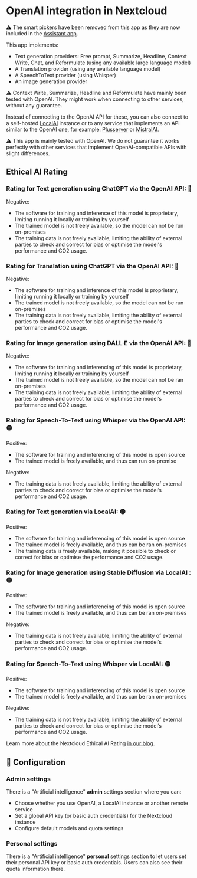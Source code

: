 # OpenAI integration in Nextcloud

:warning: The smart pickers have been removed from this app
as they are now included in the [Assistant app](https://apps.nextcloud.com/apps/assistant).

This app implements:

* Text generation providers: Free prompt, Summarize, Headline, Context Write, Chat, and Reformulate (using any available large language model)
* A Translation provider (using any available language model)
* A SpeechToText provider (using Whisper)
* An image generation provider

:warning: Context Write, Summarize, Headline and Reformulate have mainly been tested with OpenAI.
They might work when connecting to other services, without any guarantee.

Instead of connecting to the OpenAI API for these, you can also connect to a self-hosted [LocalAI](https://localai.io) instance
or to any service that implements an API similar to the OpenAI one, for example: [Plusserver](https://www.plusserver.com/en/ai-platform/) or [MistralAI](https://mistral.ai).

:warning: This app is mainly tested with OpenAI. We do not guarantee it works perfectly
with other services that implement OpenAI-compatible APIs with slight differences.

## Ethical AI Rating
### Rating for Text generation using ChatGPT via the OpenAI API: 🔴

Negative:
* The software for training and inference of this model is proprietary, limiting running it locally or training by yourself
* The trained model is not freely available, so the model can not be run on-premises
* The training data is not freely available, limiting the ability of external parties to check and correct for bias or optimise the model's performance and CO2 usage.


### Rating for Translation using ChatGPT via the OpenAI API: 🔴

Negative:
* The software for training and inference of this model is proprietary, limiting running it locally or training by yourself
* The trained model is not freely available, so the model can not be run on-premises
* The training data is not freely available, limiting the ability of external parties to check and correct for bias or optimise the model's performance and CO2 usage.

### Rating for Image generation using DALL·E via the OpenAI API: 🔴

Negative:
* The software for training and inferencing of this model is proprietary, limiting running it locally or training by yourself
* The trained model is not freely available, so the model can not be ran on-premises
* The training data is not freely available, limiting the ability of external parties to check and correct for bias or optimise the model’s performance and CO2 usage.


### Rating for Speech-To-Text using Whisper via the OpenAI API: 🟡

Positive:
* The software for training and inferencing of this model is open source
* The trained model is freely available, and thus can run on-premise

Negative:
* The training data is not freely available, limiting the ability of external parties to check and correct for bias or optimise the model’s performance and CO2 usage.

### Rating for Text generation via LocalAI: 🟢

Positive:
* The software for training and inferencing of this model is open source
* The trained model is freely available, and thus can be ran on-premises
* The training data is freely available, making it possible to check or correct for bias or optimise the performance and CO2 usage.


### Rating for Image generation using Stable Diffusion via LocalAI : 🟡

Positive:
* The software for training and inferencing of this model is open source
* The trained model is freely available, and thus can be ran on-premises

Negative:
* The training data is not freely available, limiting the ability of external parties to check and correct for bias or optimise the model’s performance and CO2 usage.


### Rating for Speech-To-Text using Whisper via LocalAI: 🟡

Positive:
* The software for training and inferencing of this model is open source
* The trained model is freely available, and thus can be ran on-premises

Negative:
* The training data is not freely available, limiting the ability of external parties to check and correct for bias or optimise the model’s performance and CO2 usage.


Learn more about the Nextcloud Ethical AI Rating [in our blog](https://nextcloud.com/blog/nextcloud-ethical-ai-rating/).

## 🔧 Configuration

### Admin settings

There is a "Artificial intelligence" **admin** settings section where you can:
* Choose whether you use OpenAI, a LocalAI instance or another remote service
* Set a global API key (or basic auth credentials) for the Nextcloud instance
* Configure default models and quota settings

### Personal settings

There is a "Artificial intelligence" **personal** settings section to let users set their personal API key or basic auth credentials.
Users can also see their quota information there.

